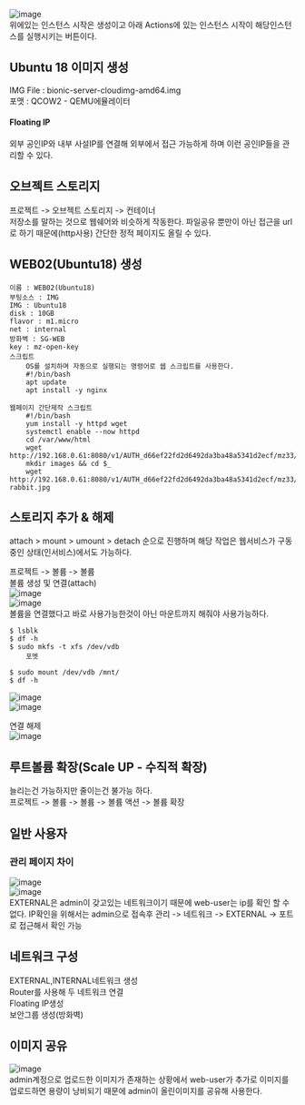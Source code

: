 ![image](../images/image151.png)   
위에있는 인스턴스 시작은 생성이고 아래 Actions에 있는 인스턴스 시작이 해당인스턴스를 실행시키는 버튼이다.   

## Ubuntu 18 이미지 생성
IMG File : bionic-server-cloudimg-amd64.img   
포맷 : QCOW2 - QEMU에뮬레이터   

#### Floating IP   
외부 공인IP와 내부 사설IP를 연결해 외부에서 접근 가능하게 하며 이런 공인IP들을 관리할 수 있다.   

## 오브젝트 스토리지
프로젝트 -> 오브젝트 스토리지 -> 컨테이너   
저장소를 말하는 것으로 웹쉐어와 비슷하게 작동한다. 파일공유 뿐만이 아닌 접근을 url로 하기 때문에(http사용) 간단한 정적 페이지도 올릴 수 있다.   

## WEB02(Ubuntu18) 생성

    이름 : WEB02(Ubuntu18)   
    부팅소스 : IMG   
    IMG : Ubuntu18   
    disk : 10GB   
    flavor : m1.micro   
    net : internal   
    방화벽 : SG-WEB   
    key : mz-open-key   
    스크립트   
        OS를 설치하며 자동으로 실행되는 명령어로 쉡 스크립트를 사용한다.
        #!/bin/bash
        apt update
        apt install -y nginx
    
    웹페이지 간단제작 스크립트
        #!/bin/bash
        yum install -y httpd wget
        systemctl enable --now httpd
        cd /var/www/html
        wget http://192.168.0.61:8080/v1/AUTH_d66ef22fd2d6492da3ba48a5341d2ecf/mz33/index.html
        mkdir images && cd $_
        wget http://192.168.0.61:8080/v1/AUTH_d66ef22fd2d6492da3ba48a5341d2ecf/mz33/images/two-rabbit.jpg

## 스토리지 추가 & 해제
attach > mount > umount > detach 순으로 진행하며 해당 작업은 웹서비스가 구동중인 상태(인서비스)에서도 가능하다.   

프로젝트 -> 볼륨 -> 볼륨   
볼륨 생성 및 연결(attach)   
![image](../images/image114.png)   
![image](../images/image28.png)   
볼륨을 연결했다고 바로 사용가능한것이 아닌 마운트까지 해줘야 사용가능하다.   
```
$ lsblk
$ df -h
$ sudo mkfs -t xfs /dev/vdb
    포멧

$ sudo mount /dev/vdb /mnt/
$ df -h
```
![image](../images/image132.png)   
![image](../images/image146.png)   

연결 해제   
![image](../images/image36.png)   

## 루트볼륨 확장(Scale UP - 수직적 확장)
늘리는건 가능하지만 줄이는건 불가능 하다.   
프로젝트 -> 볼륨 -> 볼륨 -> 볼륨 액션 -> 볼륨 확장   

## 일반 사용자
### 관리 페이지 차이
![image](../images/image76.png)   
![image](../images/image94.png)   
EXTERNAL은 admin이 갖고있는 네트워크이기 때문에 web-user는 ip를 확인 할 수 없다. IP확인을 위해서는 admin으로 접속후 관리 -> 네트워크 -> EXTERNAL -> 포트 로 접근해서 확인 가능   

## 네트워크 구성
EXTERNAL,INTERNAL네트워크 생성   
Router를 사용해 두 네트워크 연결   
Floating IP생성   
보안그룹 생성(방화벽)   

## 이미지 공유
![image](../images/image116.png)   
admin계정으로 업로드한 이미지가 존재하는 상황에서 web-user가 추가로 이미지를 업로드하면 용량이 낭비되기 때문에 admin이 올린이미지를 공유해 사용한다.